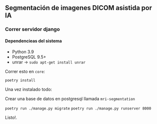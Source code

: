 ## Segmentación de imagenes DICOM asistida por IA

### Correr servidor django

#### Dependencieas del sistema

- Python 3.9
- PostgreSQL 9.5+
- unrar -> `sudo apt-get install unrar`

Correr esto en `core`:

`poetry install`

Una vez instalado todo:

Crear una base de datos en postgresql llamada `mri-segmentation`

`poetry run ./manage.py migrate`
`poetry run ./manage.py runserver 8000`

Listo!.
